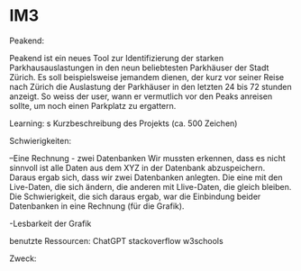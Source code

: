# IM3
 
Peakend:

Peakend ist ein neues Tool zur Identifizierung der starken Parkhausauslastungen in den neun beliebtesten Parkhäuser der Stadt Zürich. Es soll beispielsweise jemandem dienen, der kurz vor seiner Reise nach Zürich die Auslastung der Parkhäuser in den letzten 24 bis 72 stunden anzeigt. So weiss der user, wann er vermutlich vor den Peaks anreisen sollte, um noch einen Parkplatz zu ergattern.


Learning: s
Kurzbeschreibung des Projekts (ca. 500 Zeichen)


Schwierigkeiten:

–Eine Rechnung - zwei Datenbanken
Wir mussten erkennen, dass es nicht sinnvoll ist alle Daten aus dem XYZ in der Datenbank abzuspeichern. Daraus ergab sich, dass wir zwei Datenbanken anlegten. Die eine mit den Live-Daten, die sich ändern, die anderen mit Llive-Daten, die gleich bleiben. Die Schwierigkeit, die sich daraus ergab, war die Einbindung beider Datenbanken in eine Rechnung (für die Grafik).

-Lesbarkeit der Grafik



benutzte Ressourcen:
ChatGPT
stackoverflow
w3schools




 Zweck:

